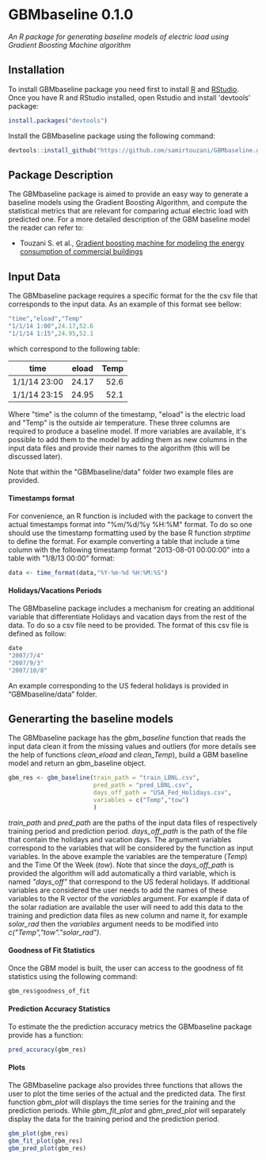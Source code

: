 # GBMbaseline 0.1.0
*An R package for generating baseline models of electric load using Gradient Boosting Machine algorithm*

## Installation

To install GBMbaseline package you need first to install [R](https://cran.r-project.org/) and [RStudio](https://www.rstudio.com/).
Once you have R and RStudio installed, open Rstudio and install 'devtools' package:
```r
install.packages("devtools")
```
 Install the GBMbaseline package using the following command:

```r
devtools::install_github("https://github.com/samirtouzani/GBMbaseline.git")
```

## Package Description

The GBMbaseline package is aimed to provide an easy way to generate a baseline models using the Gradient Boosting Algorithm, and compute the statistical metrics that are relevant for comparing actual electric load with predicted one. For a more detailed description of the GBM baseline model the reader can refer to:
+ Touzani S. et al., [Gradient boosting machine for modeling the energy consumption of commercial buildings]()

## Input Data
The GBMbaseline package requires a specific format for the the csv file that corresponds to the input data. As an example of this format see bellow:

```r
"time","eload","Temp"
"1/1/14 1:00",24.17,52.6
"1/1/14 1:15",24.95,52.1
```
which correspond to the following table:

| time        | eload | Temp |
| ------------|:-----:| ----:|
| 1/1/14 23:00 | 24.17 | 52.6 |
| 1/1/14 23:15 | 24.95 | 52.1 |

Where "time" is the column of the timestamp, "eload" is the electric load and "Temp" is the outside air temperature. These three columns are required to produce a baseline model. If more variables are available, it's possible to add them to the model by adding them as new columns in the input data files and provide their names to the algorithm (this will be discussed later).

 Note that within the "GBMbaseline/data" folder two example files are provided.

#### Timestamps format

For convenience, an R function is included with the package to convert the actual timestamps format into "\%m/\%d/\%y \%H:\%M" format. To do so one should use the timestamp formatting used by the base R function *strptime* to define the format. For example converting a table that include a time column with the following timestamp format "2013-08-01 00:00:00" into a table with "1/8/13 00:00" format:

```r
data <- time_format(data,"%Y-%m-%d %H:%M:%S")
```

#### Holidays/Vacations Periods
The GBMbaseline package includes a mechanism for creating an additional variable that differentiate Holidays and vacation days from the rest of the data. To do so a csv file need to be provided. The format of this csv file is defined as follow:

```r
date
"2007/7/4"
"2007/9/3"
"2007/10/8"
```
An example corresponding to the US federal holidays is provided in “GBMbaseline/data” folder.


## Generarting the baseline models

The GBMbaseline package has the *gbm_baseline* function that reads the input data clean it from the missing values and outliers (for more details see the help of functions *clean_eload* and *clean_Temp*), build a GBM baseline model and return an gbm_baseline object.
```r
gbm_res <- gbm_baseline(train_path = "train_LBNL.csv",
                        pred_path = "pred_LBNL.csv",
                        days_off_path = "USA_Fed_Holidays.csv",
                        variables = c("Temp","tow")
                        )
```
*train_path* and *pred_path* are the paths of the input data files of respectively training period and prediction period.  *days_off_path* is the path of the file that contain the holidays and vacation days. The argument variables correspond to the variables that will be considered by the function as input variables. In the above example the variables are the temperature (*Temp*) and the Time Of the Week (*tow*). Note that since the *days_off_path* is provided the algorithm will add automatically a third variable, which is named *"days_off"* that correspond to the US federal holidays. If additional variables are considered the user needs to add the names of these variables to the R vector of the *variables* argument. For example if data of the solar radiation are available the user will need to add this data to the training and prediction data files as new column and name it, for example *solar_rad* then the *variables* argument needs to be modified into *c("Temp","tow"."solar_rad")*.

#### Goodness of Fit Statistics

Once the GBM model is built, the user can access to the goodness of fit statistics using the following command:

```r
gbm_res$goodness_of_fit
```

#### Prediction Accuracy Statistics
To estimate the the prediction accuracy metrics the GBMbaseline package provide has a function:

```r
pred_accuracy(gbm_res)
```

#### Plots

The GBMbaseline package also provides three functions that allows the user to plot the time series of the actual and the predicted data. The first function *gbm_plot* will displays the time series for the training and the prediction periods. While *gbm_fit_plot* and *gbm_pred_plot* will separately display the data for the training period and the prediction period.

```r
gbm_plot(gbm_res)
gbm_fit_plot(gbm_res)
gbm_pred_plot(gbm_res)
```
